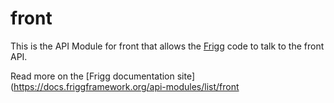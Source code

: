 # front

This is the API Module for front that allows the [Frigg](https://friggframework.org) code to talk to the front API.

Read more on the [Frigg documentation site](https://docs.friggframework.org/api-modules/list/front